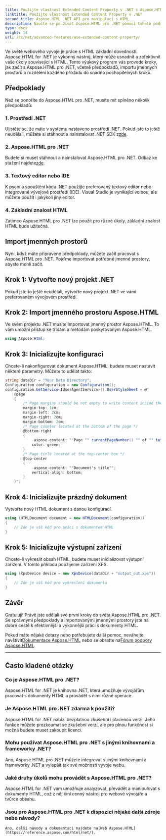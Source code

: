 ```yaml
---
title: Použijte vlastnost Extended Content Property v .NET s Aspose.HTML
linktitle: Použijte vlastnost Extended Content Property v .NET
second_title: Aspose.HTML .NET API pro manipulaci s HTML
description: Naučte se používat Aspose.HTML pro .NET pomocí tohoto podrobného průvodce. Vylepšete své znalosti HTML a zefektivněte své projekty vývoje webu.
type: docs
weight: 14
url: /cs/net/advanced-features/use-extended-content-property/
---
```


Ve světě webového vývoje je práce s HTML základní dovedností. Aspose.HTML for .NET je výkonný nástroj, který může usnadnit a zefektivnit vaše úkoly související s HTML. Tento výukový program vás provede kroky, jak začít s Aspose.HTML pro .NET, včetně předpokladů, importu jmenných prostorů a rozdělení každého příkladu do snadno pochopitelných kroků.

## Předpoklady

Než se ponoříte do Aspose.HTML pro .NET, musíte mít splněno několik předpokladů:

### 1. Prostředí .NET

 Ujistěte se, že máte v systému nastaveno prostředí .NET. Pokud jste to ještě neudělali, můžete si stáhnout a nainstalovat .NET SDK z[zde](https://releases.aspose.com/html/net/).

### 2. Aspose.HTML pro .NET

 Budete si muset stáhnout a nainstalovat Aspose.HTML pro .NET. Odkaz ke stažení najdete[zde](https://releases.aspose.com/html/net/).

### 3. Textový editor nebo IDE

K psaní a spouštění kódu .NET použijte preferovaný textový editor nebo integrované vývojové prostředí (IDE). Visual Studio je vynikající volbou, ale můžete použít i jakýkoli jiný editor.

### 4. Základní znalost HTML

Zatímco Aspose.HTML pro .NET lze použít pro různé úkoly, základní znalost HTML bude užitečná.

## Import jmenných prostorů

Nyní, když máte připravené předpoklady, můžete začít pracovat s Aspose.HTML pro .NET. Pojďme importovat potřebné jmenné prostory, abyste mohli začít.

## Krok 1: Vytvořte nový projekt .NET

Pokud jste to ještě neudělali, vytvořte nový projekt .NET ve vámi preferovaném vývojovém prostředí.

## Krok 2: Import jmenného prostoru Aspose.HTML

Ve svém projektu .NET musíte importovat jmenný prostor Aspose.HTML. To vám umožní přístup ke třídám a metodám poskytovaným Aspose.HTML.

```csharp
using Aspose.Html;
```

## Krok 3: Inicializujte konfiguraci

Chcete-li nakonfigurovat dokument Aspose.HTML, budete muset nastavit některé parametry. Můžete to udělat takto:

```csharp
string dataDir = "Your Data Directory";
Configuration configuration = new Configuration();
configuration.GetService<IUserAgentService>().UserStyleSheet = @"
    @page 
    {
        /* Page margins should be not empty to write content inside the margin-boxes */
        margin-top: 1cm;
        margin-left: 2cm;
        margin-right: 2cm;
        margin-bottom: 2cm;
        /* Page counter located at the bottom of the page */
        @bottom-right
        {
            -aspose-content: ""Page "" currentPageNumber() "" of "" totalPagesNumber();
            color: green;
        }
        /* Page title located at the top-center box */
        @top-center
        {
            -aspose-content: ""Document's title"";
            vertical-align: bottom;
        }    
    }";
```

## Krok 4: Inicializujte prázdný dokument

Vytvořte nový HTML dokument s danou konfigurací.

```csharp
using (HTMLDocument document = new HTMLDocument(configuration))
{
    // Zde je váš kód pro práci s dokumentem HTML
}
```

## Krok 5: Inicializujte výstupní zařízení

Chcete-li vykreslit obsah HTML, budete muset inicializovat výstupní zařízení. V tomto příkladu použijeme zařízení XPS.

```csharp
using (XpsDevice device = new XpsDevice(dataDir + "output_out.xps"))
{
    // Zde je váš kód pro vykreslení dokumentu
}
```

## Závěr

Gratuluji! Právě jste udělali své první kroky do světa Aspose.HTML pro .NET. Se správnými předpoklady a importovanými jmennými prostory jste na dobré cestě k efektivnější a výkonnější práci s dokumenty HTML.

 Pokud máte nějaké dotazy nebo potřebujete další pomoc, neváhejte navštívit[Dokumentace Aspose.HTML](https://reference.aspose.com/html/net/) nebo se obraťte na[Fórum podpory Aspose.HTML](https://forum.aspose.com/).

---

## Často kladené otázky

### Co je Aspose.HTML pro .NET?
   Aspose.HTML for .NET je knihovna .NET, která umožňuje vývojářům pracovat s dokumenty HTML a provádět s nimi různé operace.

### Je Aspose.HTML pro .NET zdarma k použití?
   Aspose.HTML for .NET nabízí bezplatnou zkušební i placenou verzi. Jeho funkce můžete prozkoumat se zkušební verzí, ale pro plnou funkčnost si možná budete muset zakoupit licenci.

### Mohu používat Aspose.HTML pro .NET s jinými knihovnami a frameworky .NET?
   Ano, Aspose.HTML pro .NET můžete integrovat s jinými knihovnami a frameworky .NET a vylepšit tak své možnosti vývoje webu.

### Jaké druhy úkolů mohu provádět s Aspose.HTML pro .NET?
   Aspose.HTML for .NET vám umožňuje analyzovat, převádět a manipulovat s dokumenty HTML, což z něj činí cenný nástroj pro webové vývojáře a tvůrce obsahu.

### Jsou pro Aspose.HTML pro .NET k dispozici nějaké další zdroje nebo návody?
    Ano, další návody a dokumentaci najdete na[Web Aspose.HTML](https://reference.aspose.com/html/net/).

